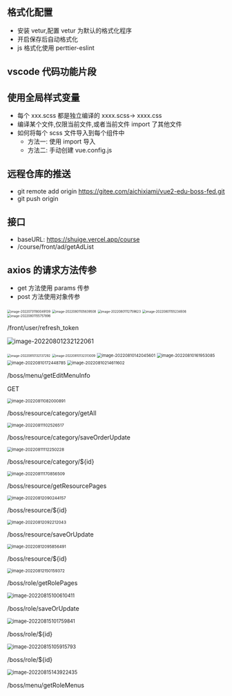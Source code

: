 ## 格式化配置

- 安装 vetur,配置 vetur 为默认的格式化程序
- 开启保存后自动格式化
- js 格式化使用 perttier-eslint

## vscode 代码功能片段

## 使用全局样式变量

- 每个 xxx.scss 都是独立编译的 xxxx.scss-> xxxx.css
- 编译某个文件,仅限当前文件,或者当前文件 import 了其他文件
- 如何将每个 scss 文件导入到每个组件中
  - 方法一: 使用 import 导入
  - 方法二: 手动创建 vue.config.js

## 远程仓库的推送

- git remote add origin https://gitee.com/aichixiami/vue2-edu-boss-fed.git
- git push origin

## 接口

- baseURL: https://shuige.vercel.app/course
- /course/front/ad/getAdList

## axios 的请求方法传参

- get 方法使用 params 传参
- post 方法使用对象传参

<img src="C:\Users\James\AppData\Roaming\Typora\typora-user-images\image-20220731180049139.png" alt="image-20220731180049139" style="zoom:50%;" />

<img src="C:\Users\James\AppData\Roaming\Typora\typora-user-images\image-20220801105639508.png" alt="image-20220801105639508" style="zoom:50%;" />

<img src="C:\Users\James\AppData\Roaming\Typora\typora-user-images\image-20220801112759623.png" alt="image-20220801112759623" style="zoom:50%;" />

<img src="C:\Users\James\AppData\Roaming\Typora\typora-user-images\image-20220801155234936.png" alt="image-20220801155234936" style="zoom:50%;" />

<img src="C:\Users\James\AppData\Roaming\Typora\typora-user-images\image-20220801155757896.png" alt="image-20220801155757896" style="zoom:50%;" />

/front/user/refresh_token

![image-20220801232122061](C:\Users\James\AppData\Roaming\Typora\typora-user-images\image-20220801232122061.png)

<img src="C:\Users\James\AppData\Roaming\Typora\typora-user-images\image-20220810132137292.png" alt="image-20220810132137292" style="zoom:50%;" />

<img src="C:\Users\James\AppData\Roaming\Typora\typora-user-images\image-20220810132313009.png" alt="image-20220810132313009" style="zoom:50%;" />

<img src="C:\Users\James\AppData\Roaming\Typora\typora-user-images\image-20220810142045601.png" alt="image-20220810142045601" style="zoom:67%;" />

<img src="C:\Users\James\AppData\Roaming\Typora\typora-user-images\image-20220810161953085.png" alt="image-20220810161953085" style="zoom:67%;" />

<img src="C:\Users\James\AppData\Roaming\Typora\typora-user-images\image-20220810172448785.png" alt="image-20220810172448785" style="zoom:67%;" />

<img src="C:\Users\James\AppData\Roaming\Typora\typora-user-images\image-20220810214611602.png" alt="image-20220810214611602" style="zoom:67%;" />

/boss/menu/getEditMenuInfo

GET

<img src="C:\Users\James\AppData\Roaming\Typora\typora-user-images\image-20220811082000891.png" alt="image-20220811082000891" style="zoom:67%;" />

/boss/resource/category/getAll

<img src="C:\Users\James\AppData\Roaming\Typora\typora-user-images\image-20220811102526517.png" alt="image-20220811102526517" style="zoom:67%;" />

/boss/resource/category/saveOrderUpdate

<img src="C:\Users\James\AppData\Roaming\Typora\typora-user-images\image-20220811112250228.png" alt="image-20220811112250228" style="zoom:67%;" />

/boss/resource/category/${id}

<img src="C:\Users\James\AppData\Roaming\Typora\typora-user-images\image-20220811170856509.png" alt="image-20220811170856509" style="zoom:67%;" />

/boss/resource/getResourcePages

<img src="C:\Users\James\AppData\Roaming\Typora\typora-user-images\image-20220812090244157.png" alt="image-20220812090244157" style="zoom:67%;" />

/boss/resource/${id}

<img src="C:\Users\James\AppData\Roaming\Typora\typora-user-images\image-20220812092212043.png" alt="image-20220812092212043" style="zoom:67%;" />

/boss/resource/saveOrUpdate

<img src="C:\Users\James\AppData\Roaming\Typora\typora-user-images\image-20220812095856491.png" alt="image-20220812095856491" style="zoom:67%;" />

/boss/resource/${id}

<img src="C:\Users\James\AppData\Roaming\Typora\typora-user-images\image-20220812150159372.png" alt="image-20220812150159372" style="zoom:67%;" />

/boss/role/getRolePages

<img src="C:\Users\James\AppData\Roaming\Typora\typora-user-images\image-20220815100610411.png" alt="image-20220815100610411" style="zoom:80%;" />

/boss/role/saveOrUpdate

<img src="C:\Users\James\AppData\Roaming\Typora\typora-user-images\image-20220815101759841.png" alt="image-20220815101759841" style="zoom:80%;" />

/boss/role/${id}

<img src="C:\Users\James\AppData\Roaming\Typora\typora-user-images\image-20220815105915793.png" alt="image-20220815105915793" style="zoom:80%;" />

/boss/role/${id}

<img src="C:\Users\James\AppData\Roaming\Typora\typora-user-images\image-20220815143922435.png" alt="image-20220815143922435" style="zoom:80%;" />

/boss/menu/getRoleMenus
